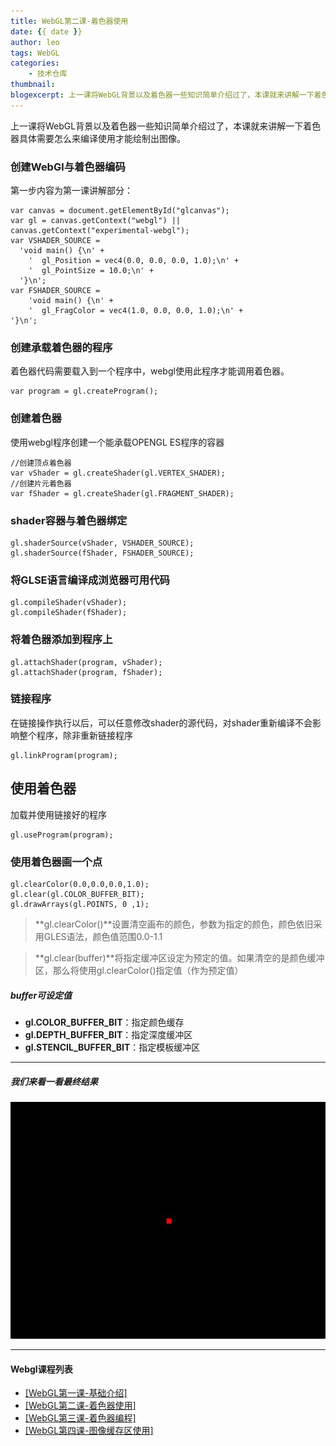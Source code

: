 ```yaml
---
title: WebGL第二课-着色器使用
date: {{ date }}
author: leo
tags: WebGL
categories:
    - 技术仓库
thumbnail:
blogexcerpt: 上一课将WebGL背景以及着色器一些知识简单介绍过了，本课就来讲解一下着色器具体需要怎么来编译使用才能绘制出图像。
---
```


上一课将WebGL背景以及着色器一些知识简单介绍过了，本课就来讲解一下着色器具体需要怎么来编译使用才能绘制出图像。

### 创建WebGl与着色器编码

第一步内容为第一课讲解部分：

```
var canvas = document.getElementById("glcanvas");
var gl = canvas.getContext("webgl") || canvas.getContext("experimental-webgl");
var VSHADER_SOURCE = 
  'void main() {\n' +
    '  gl_Position = vec4(0.0, 0.0, 0.0, 1.0);\n' +
    '  gl_PointSize = 10.0;\n' + 
  '}\n';
var FSHADER_SOURCE =
    'void main() {\n' +
    '  gl_FragColor = vec4(1.0, 0.0, 0.0, 1.0);\n' +
'}\n';
```

### 创建承载着色器的程序
着色器代码需要载入到一个程序中，webgl使用此程序才能调用着色器。
```
var program = gl.createProgram();
```

### 创建着色器
使用webgl程序创建一个能承载OPENGL ES程序的容器
```
//创建顶点着色器
var vShader = gl.createShader(gl.VERTEX_SHADER);
//创建片元着色器
var fShader = gl.createShader(gl.FRAGMENT_SHADER);
```

### shader容器与着色器绑定
```
gl.shaderSource(vShader, VSHADER_SOURCE);
gl.shaderSource(fShader, FSHADER_SOURCE);
```

### 将GLSE语言编译成浏览器可用代码
```
gl.compileShader(vShader);
gl.compileShader(fShader);
```

### 将着色器添加到程序上
```
gl.attachShader(program, vShader);
gl.attachShader(program, fShader);
```

### 链接程序
在链接操作执行以后，可以任意修改shader的源代码，对shader重新编译不会影响整个程序，除非重新链接程序
```
gl.linkProgram(program);
```

## 使用着色器
加载并使用链接好的程序
```
gl.useProgram(program);
```

### 使用着色器画一个点
```
gl.clearColor(0.0,0.0,0.0,1.0);
gl.clear(gl.COLOR_BUFFER_BIT);
gl.drawArrays(gl.POINTS, 0 ,1);
```

> **gl.clearColor()**设置清空画布的颜色，参数为指定的颜色，颜色依旧采用GLES语法，颜色值范围0.0-1.1

> **gl.clear(buffer)**将指定缓冲区设定为预定的值。如果清空的是颜色缓冲区，那么将使用gl.clearColor()指定值（作为预定值）

##### buffer可设定值

- **gl.COLOR_BUFFER_BIT**：指定颜色缓存
- **gl.DEPTH_BUFFER_BIT**：指定深度缓冲区
- **gl.STENCIL_BUFFER_BIT**：指定模板缓冲区

---


##### 我们来看一看最终结果

![我是图片的Alt](/assets/img/yanglei6.jpg)

---

#### Webgl课程列表
- <a target="_blank" href="/yanglei/2018/01/24/yanglei5.html">[WebGL第一课-基础介绍]</a>
- <a target="_blank" href="/yanglei/2018/01/24/yanglei6.html">[WebGL第二课-着色器使用]</a>
- <a target="_blank" href="/yanglei/2018/01/24/yanglei8.html">[WebGL第三课-着色器编程]</a>
- <a target="_blank" href="/yanglei/2018/01/24/yanglei9.html">[WebGL第四课-图像缓存区使用]</a>
